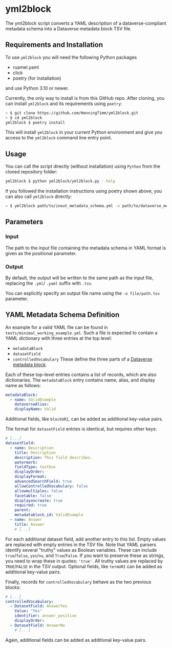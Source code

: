 # yml2block
The yml2block script converts a YAML description of a dataverse-compliant
metadata schema into a Dataverse metadata block TSV file.

## Requirements and Installation

To use `yml2block` you will need the following Python packages

- ruamel.yaml
- click
- poetry (for installation)

and use Python 3.10 or newer. 

Currently, the only way to install is from this GitHub repo.
After cloning, you can install `yml2block` and its requirements using `poetry`:

```bash
~ $ git clone https://github.com/HenningTimm/yml2block.git
~ $ cd yml2block
yml2block $ poetry install
```

This will install `yml2block` in your current Python environment
and give you access to the `yml2block` command line entry point.

## Usage
You can call the script directly (without installation) using `Python` from the cloned repository folder:

```bash
yml2block $ python yml2block/yml2block.py --help
```

If you followed the installation instructions using poetry shown above,
you can also call `yml2block` directly:

```bash
~ $ yml2block path/to/inout_metadata_schema.yml -o path/to/dataverse_metadata_block.tsv
```

## Parameters

### Input
The path to the input file containing the metadata schema in YAML format
is given as the positional parameter.

### Output
By default, the output will be written to the same path as the input file,
replacing the `.yml`/ `.yaml` suffix with `.tsv`.

You can explicitly specify an output file name using the `-o file/path.tsv` parameter.

## YAML Metadata Schema Definition

An example for a valid YAML file can be found in `tests/minimal_working_example.yml`.
Such a file is expected to contain a YAML dictionary with three entries at the top level:
- `metadataBlock`
- `datasetField`
- `controlledVocabulary`
These define the three parts of a [Dataverse metadata block](https://guides.dataverse.org/en/latest/admin/metadatacustomization.html).

Each of these top-level entries contains a list of records, which are also dictionaries.
The `metadataBlock` entry contains name, alias, and display name as follows:
```yaml
metadataBlock:
  - name: ValidExample
    dataverseAlias:
    displayName: Valid
```
Additional fields, like `blockURI`, can be added as additional key-value pairs.

The format for `datasetField` entries is identical, but requires other keys:
```yaml
# [...]
datasetField:
  - name: Description
    title: Description
    description: This field describes.
    watermark:
    fieldType: textbox
    displayOrder:
    displayFormat:
    advancedSearchField: true
    allowControlledVocabulary: false
    allowmultiples: false
    facetable: false
    displayoncreate: true
    required: true
    parent:
    metadatablock_id: ValidExample
  - name: Answer
    title: Answer
    # [...]
```
For each additional dataset field, add another entry to this list.
Empty values are replaced with empty entries in the TSV file.
Note that YAML parsers identify several "truthy" values as Boolean variables.
These can include `true`/`false`, `yes`/`no`, and `True`/`False`.
If you want to preserve these as strings, you need to wrap these in quotes: `'true'`.
All truthy values are replaced by `TRUE`/`FALSE` in the TSV output.
Optional fields, like `termURI` can be added as additional key-value pairs.

Finally, records for `controlledVocabulary` behave as the two previous blocks:
```yaml
# [...]
controlledVocabulary:
  - DatasetField: AnswerYes
    Value: "Yes"
    identifier: answer_positive
    displayOrder:
  - DatasetField: AnswerNo
    # [...]
```
Again, additional fields can be added as additional key-value pairs.
